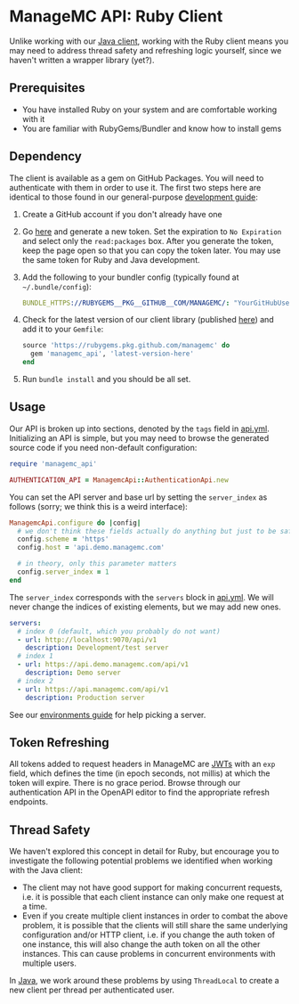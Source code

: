 # ManageMC API: Ruby Client

Unlike working with our [Java client](JAVA_CLIENT.md), working with the Ruby client means you may need to address thread safety and refreshing logic yourself, since we haven't written a wrapper library (yet?).

## Prerequisites

- You have installed Ruby on your system and are comfortable working with it
- You are familiar with RubyGems/Bundler and know how to install gems

## Dependency

The client is available as a gem on GitHub Packages. You will need to authenticate with them in order to use it. The first two steps here are identical to those found in our general-purpose [development guide](../docs/DEVELOPMENT_GUIDE.md):

1. Create a GitHub account if you don't already have one
2. Go [here](https://github.com/settings/tokens) and generate a new token. Set the expiration to `No Expiration` and select only the `read:packages` box. After you generate the token, keep the page open so that you can copy the token later. You may use the same token for Ruby and Java development.
3. Add the following to your bundler config (typically found at `~/.bundle/config`):

   ```yaml
   BUNDLE_HTTPS://RUBYGEMS__PKG__GITHUB__COM/MANAGEMC/: "YourGitHubUsername:ghp_therestofyourtoken"
   ```

4. Check for the latest version of our client library (published [here](https://github.com/ManageMC/ManageMC/packages/1605055)) and add it to your `Gemfile`:

   ```ruby
   source 'https://rubygems.pkg.github.com/managemc' do
     gem 'managemc_api', 'latest-version-here'
   end
   ```

5. Run `bundle install` and you should be all set.

## Usage

Our API is broken up into sections, denoted by the `tags` field in [api.yml](../api/api.yml). Initializing an API is simple, but you may need to browse the generated source code if you need non-default configuration:

```ruby
require 'managemc_api'

AUTHENTICATION_API = ManagemcApi::AuthenticationApi.new
```

You can set the API server and base url by setting the `server_index` as follows (sorry; we think this is a weird interface):

```ruby
ManagemcApi.configure do |config|
  # we don't think these fields actually do anything but just to be safe...
  config.scheme = 'https'
  config.host = 'api.demo.managemc.com'

  # in theory, only this parameter matters
  config.server_index = 1
end
```

The `server_index` corresponds with the `servers` block in [api.yml](../api/api.yml). We will never change the indices of existing elements, but we may add new ones.

```yaml
servers:
  # index 0 (default, which you probably do not want)
  - url: http://localhost:9070/api/v1
    description: Development/test server
  # index 1
  - url: https://api.demo.managemc.com/api/v1
    description: Demo server
  # index 2
  - url: https://api.managemc.com/api/v1
    description: Production server
```

See our [environments guide](../docs/ENVIRONMENTS.md) for help picking a server.

## Token Refreshing

All tokens added to request headers in ManageMC are [JWTs](https://jwt.io/introduction) with an `exp` field, which defines the time (in epoch seconds, not millis) at which the token will expire. There is no grace period. Browse through our authentication API in the OpenAPI editor to find the appropriate refresh endpoints.

## Thread Safety

We haven't explored this concept in detail for Ruby, but encourage you to investigate the following potential problems we identified when working with the Java client:

- The client may not have good support for making concurrent requests, i.e. it is possible that each client instance can only make one request at a time.
- Even if you create multiple client instances in order to combat the above problem, it is possible that the clients will still share the same underlying configuration and/or HTTP client, i.e. if you change the auth token of one instance, this will also change the auth token on all the other instances. This can cause problems in concurrent environments with multiple users.

In [Java](../libs/api-wrapper/src/main/java/com/managemc/api/wrapper/ClientProvider.java), we work around these problems by using `ThreadLocal` to create a new client per thread per authenticated user.
